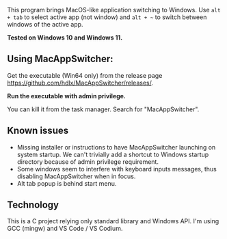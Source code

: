 This program brings MacOS-like application switching to Windows. Use `alt + tab` to select active app (not window) and `alt + ~` to switch between windows of the active app.

**Tested on Windows 10 and Windows 11.**

## Using MacAppSwitcher:
Get the executable (Win64 only) from the release page https://github.com/hdlx/MacAppSwitcher/releases/.

**Run the executable with admin privilege.**

You can kill it from the task manager. Search for "MacAppSwitcher".

## Known issues
- Missing installer or instructions to have MacAppSwitcher launching on system startup. We can't trivially add a shortcut to Windows startup directory because of admin privilege requirement.
- Some windows seem to interfere with keyboard inputs messages, thus disabling MacAppSwitcher when in focus.
- Alt tab popup is behind start menu.

## Technology
This is a C project relying only standard library and Windows API. I'm using GCC (mingw) and VS Code / VS Codium.
